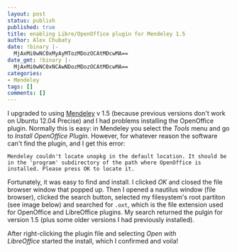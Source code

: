 ```yaml
---
layout: post
status: publish
published: true
title: enabling Libre/OpenOffice plugin for Mendeley 1.5
author: Alex Chubaty
date: !binary |-
  MjAxMi0wNC0xMyAyMTozMDozOCAtMDcwMA==
date_gmt: !binary |-
  MjAxMi0wNC0xNCAwNDozMDozOCAtMDcwMA==
categories:
- Mendeley
tags: []
comments: []
---
```


I upgraded to using [Mendeley](http://mendeley.com) v 1.5 (because previous versions don't work on Ubuntu 12.04 Precise) and I had problems installing the OpenOffice plugin. Normally this is easy: in Mendeley you select the *Tools* menu and go to *Install OpenOffice Plugin*. However, for whatever reason the software can't find the plugin, and I get this error:

    Mendeley couldn't locate unopkg in the default location. It should be in the 'program' subdirectory of the path where OpenOffice is installed. Please press OK to locate it.

Fortunately, it was easy to find and install. I clicked *OK* and closed the file browser window that popped up. Then I opened a nautilus window (file browser), clicked the search button, selected my filesystem's root partiton (see image below) and searched for `.oxt`, which is the file extension used for OpenOffice and LibreOffice plugins. My search returned the pulgin for version 1.5 (plus some older versions I had previously installed).

After right-clicking the plugin file and selecting *Open with LibreOffice* started the install, which I confirmed and voila!

